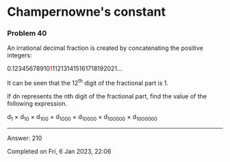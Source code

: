 # Champernowne's constant
### Problem 40

An irrational decimal fraction is created by concatenating the positive integers:

0.12345678910<font color=red>1</font>112131415161718192021...

It can be seen that the 12<sup>th</sup> digit of the fractional part is 1.

If dn represents the nth digit of the fractional part, find the value of the following expression.

d<sub>1</sub> × d<sub>10</sub> × d<sub>100</sub> × d<sub>1000</sub> × d<sub>10000</sub> × d<sub>100000</sub> × d<sub>1000000</sub>

---

Answer:  210

Completed on Fri, 6 Jan 2023, 22:06